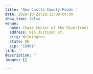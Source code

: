 ```yaml
---
title: 'New Castle County Reads '
date: 2020-10-22T18:15:00-04:00
show_time: false
venue:
  name: Chase Center of the Riverfront
  address: 815 Justison St.
  city: Wilmington
  state: DE
  zip: "19801"
link: ''
description: ''
images: []

---
```

